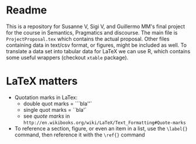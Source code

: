 # Readme

This is a repository for Susanne V, Sigi V, and Guillermo MM's final project for the course in Semantics, Pragmatics and discourse.
The main file is `ProjectProposal.tex` which contains the actual proposal.
Other files containing data in text/csv format, or figures, might be included as well.
To translate a data set into tabular data for LaTeX we can use R, which contains some useful wrappers (checkout `xtable` package).

# LaTeX matters

- Quotation marks in LaTex: 
	- double quot marks = ```bla''`
	- single quot marks = ``bla'`
	- see *quote marks* in `http://en.wikibooks.org/wiki/LaTeX/Text_Formatting#Quote-marks`
- To reference a section, figure, or even an item in a list, use the `\label{}` command, then reference it with the `\ref{}` command
